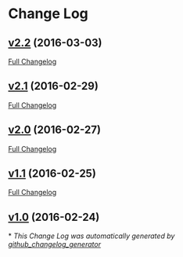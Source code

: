 # Change Log

## [v2.2](https://github.com/UpInTheAir/Exynos-7420-6.0.1/tree/v2.2) (2016-03-03)
[Full Changelog](https://github.com/UpInTheAir/Exynos-7420-6.0.1/compare/v2.1...v2.2)

## [v2.1](https://github.com/UpInTheAir/Exynos-7420-6.0.1/tree/v2.1) (2016-02-29)
[Full Changelog](https://github.com/UpInTheAir/Exynos-7420-6.0.1/compare/v2.0...v2.1)

## [v2.0](https://github.com/UpInTheAir/Exynos-7420-6.0.1/tree/v2.0) (2016-02-27)
[Full Changelog](https://github.com/UpInTheAir/Exynos-7420-6.0.1/compare/v1.1...v2.0)

## [v1.1](https://github.com/UpInTheAir/Exynos-7420-6.0.1/tree/v1.1) (2016-02-25)
[Full Changelog](https://github.com/UpInTheAir/Exynos-7420-6.0.1/compare/v1.0...v1.1)

## [v1.0](https://github.com/UpInTheAir/Exynos-7420-6.0.1/tree/v1.0) (2016-02-24)


\* *This Change Log was automatically generated by [github_changelog_generator](https://github.com/skywinder/Github-Changelog-Generator)*
